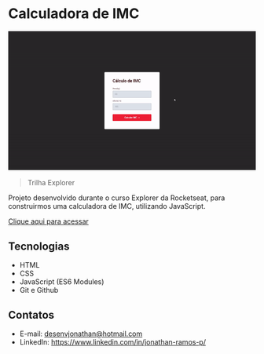 # Calculadora de IMC

![preview](./.github/preview.gif)

> Trilha Explorer

Projeto desenvolvido durante o curso Explorer da Rocketseat, para construirmos uma calculadora de IMC, utilizando JavaScript.

[Clique aqui para acessar](https://desenvjonathan.github.io/imc-calculator/)

## Tecnologias

- HTML
- CSS
- JavaScript (ES6 Modules)
- Git e Github

## Contatos

- E-mail: desenvjonathan@hotmail.com
- LinkedIn: https://www.linkedin.com/in/jonathan-ramos-p/